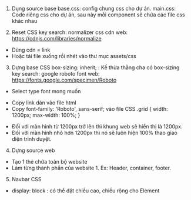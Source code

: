 1. Dụng source base
base.css: config chung css cho dự án.
main.css: Code riêng css cho dự án, sau này mỗi component sẽ chứa các file css khác nhau

2. Reset CSS
key search: normalizer css cdn
web: https://cdnjs.com/libraries/normalize
- Dùng cdn = link <link rel="stylesheet" href="https://cdnjs.cloudflare.com/ajax/libs/normalize/8.0.1/normalize.min.css" />
- Hoặc tải file xuống rồi nhét vào thư mục assets/css

3. Dựng base CSS
box-sizing: inherit; : Kế thừa thằng cha có box-sizing
key search: google roboto font
web: https://fonts.google.com/specimen/Roboto
- Select type font mong muốn
+ Copy link dán vào file html
+ Copy font-family: 'Roboto', sans-serif; vào file CSS
.grid {
	width: 1200px;
	max-width: 100%;
}
- Đối với màn hình từ 1200px trở lên thì khung web sẽ hiển thị là 1200px.
- Đối với màn hình nhỏ hơn 1200px thì nó sẽ luôn hiện 100% thao giao diện trình duyệt.
4. Dựng source web
- Tạo 1 thẻ chứa toàn bộ website
- Làm từng thành phần của website 1. Ex: Header, container, footer.

5. Navbar CSS
- display: block : có thể đặt chiều cao, chiều rộng cho Element